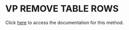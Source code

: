 <!---->
# VP REMOVE TABLE ROWS

Click [here](https://developer.4d.com/docs/ViewPro/method-list#vp-remove-table-rows) to access the documentation for this method.


